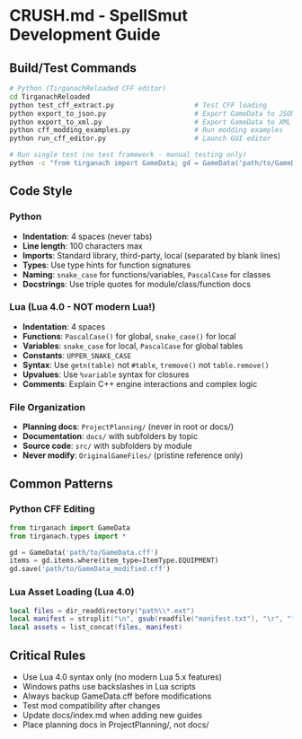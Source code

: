 # CRUSH.md - SpellSmut Development Guide

## Build/Test Commands

```bash
# Python (TirganachReloaded CFF editor)
cd TirganachReloaded
python test_cff_extract.py                    # Test CFF loading
python export_to_json.py                      # Export GameData to JSON
python export_to_xml.py                       # Export GameData to XML
python cff_modding_examples.py                # Run modding examples
python run_cff_editor.py                      # Launch GUI editor

# Run single test (no test framework - manual testing only)
python -c "from tirganach import GameData; gd = GameData('path/to/GameData.cff'); print('OK')"
```

## Code Style

### Python
- **Indentation**: 4 spaces (never tabs)
- **Line length**: 100 characters max
- **Imports**: Standard library, third-party, local (separated by blank lines)
- **Types**: Use type hints for function signatures
- **Naming**: `snake_case` for functions/variables, `PascalCase` for classes
- **Docstrings**: Use triple quotes for module/class/function docs

### Lua (Lua 4.0 - NOT modern Lua!)
- **Indentation**: 4 spaces
- **Functions**: `PascalCase()` for global, `snake_case()` for local
- **Variables**: `snake_case` for local, `PascalCase` for global tables
- **Constants**: `UPPER_SNAKE_CASE`
- **Syntax**: Use `getn(table)` not `#table`, `tremove()` not `table.remove()`
- **Upvalues**: Use `%variable` syntax for closures
- **Comments**: Explain C++ engine interactions and complex logic

### File Organization
- **Planning docs**: `ProjectPlanning/` (never in root or docs/)
- **Documentation**: `docs/` with subfolders by topic
- **Source code**: `src/` with subfolders by module
- **Never modify**: `OriginalGameFiles/` (pristine reference only)

## Common Patterns

### Python CFF Editing
```python
from tirganach import GameData
from tirganach.types import *

gd = GameData('path/to/GameData.cff')
items = gd.items.where(item_type=ItemType.EQUIPMENT)
gd.save('path/to/GameData_modified.cff')
```

### Lua Asset Loading (Lua 4.0)
```lua
local files = dir_readdirectory("path\\*.ext")
local manifest = strsplit("\n", gsub(readfile("manifest.txt"), "\r", ""))
local assets = list_concat(files, manifest)
```

## Critical Rules
- Use Lua 4.0 syntax only (no modern Lua 5.x features)
- Windows paths use backslashes in Lua scripts
- Always backup GameData.cff before modifications
- Test mod compatibility after changes
- Update docs/index.md when adding new guides
- Place planning docs in ProjectPlanning/, not docs/
